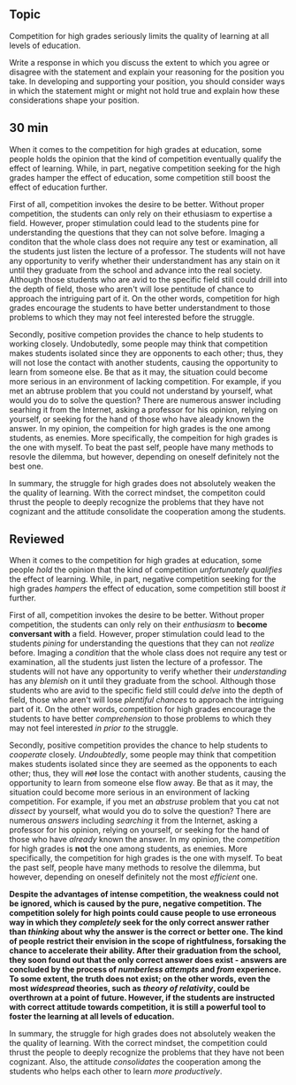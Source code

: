 ## Topic
Competition for high grades seriously limits the quality of learning at all levels of education.

Write a response in which you discuss the extent to which you agree or disagree with the statement and explain your reasoning for the position you take. In developing and supporting your position, you should consider ways in which the statement might or might not hold true and explain how these considerations shape your position.

## 30 min

When it comes to the competition for high grades at education, some people holds the opinion that the kind of competition eventually qualify the effect of learning. While, in part, negative competition seeking for the high grades hamper the effect of education, some competition still boost the effect of education further.

First of all, competition invokes the desire to be better. Without proper competition, the students can only rely on their ethusiasm to expertise a field. However, proper stimulation could lead to the students pine for understanding the questions that they can not solve before. Imaging a conditon that the whole class does not require any test or examination, all the students just listen the lecture of a professor. The students will not have any opportunity to verify whether their understandment has any stain on it until they graduate from the school and advance into the real society. Although those students who are avid to the specific field still could drill into the depth of field, those who aren't will lose pentitude of chance to approach the intriguing part of it. On the other words, competition for high grades encourage the students to have better understandment to those problems to which they may not feel interested before the struggle.

Secondly, positive competion provides the chance to help students to working closely. Undobutedly, some people may think that competition makes students isolated since they are opponents to each other; thus, they will not lose the contact with another students, causing the opportunity to learn from someone else. Be that as it may, the situation could become more serious in an environment of lacking competition. For example, if you met an abtruse problem that you could not understand by yourself, what would you do to solve the question? There are numerous answer including searhing it from the Internet, asking a professor for his opinion, relying on yourself, or seeking for the hand of those who have aleady known the answer. In my opinion, the compeition for high grades is the one among students, as enemies. More specifically, the compeition for high grades is the one with myself. To beat the past self, people have many methods to resovle the dilemma, but however, depending on oneself definitely not the best one.

In summary, the struggle for high grades does not absolutely weaken the the quality of learning. With the correct mindset, the competiton could thrust the people to deeply recognize the problems that they have not cognizant and the attitude consolidate the cooperation among the students.

## Reviewed
When it comes to the competition for high grades at education, some people *hold* the opinion that the kind of competition *unfortunately* *qualifies* the effect of learning. While, in part, negative competition seeking for the high grades *hampers* the effect of education, some competition still boost *it* further.

First of all, competition invokes the desire to be better. Without proper competition, the students can only rely on their *enthusiasm* to **become conversant with** a field. However, proper stimulation could lead to the students *pining* for understanding the questions that they can not *realize* before. Imaging a *condition* that the whole class does not require any test or examination, all the students just listen the lecture of a professor. The students will not have any opportunity to verify whether their *understanding* has any *blemish* on it until they graduate from the school. Although those students who are avid to the specific field still could *delve* into the depth of field, those who aren't will lose *plentiful chances* to approach the intriguing part of it. On the other words, competition for high grades encourage the students to have better *comprehension* to those problems to which they may not feel interested *in prior to* the struggle.

Secondly, positive competition provides the chance to help students to *cooperate* closely. *Undoubtedly*, some people may think that competition makes students isolated since they are seemed as the opponents to each other; thus, they will *~~not~~* lose the contact with another students, causing the opportunity to learn from someone else flow away. Be that as it may, the situation could become more serious in an environment of lacking competition. For example, if you met an *abstruse* problem that you cat not *dissect* by yourself, what would you do to solve the question? There are numerous *answers* including *searching* it from the Internet, asking a professor for his opinion, relying on yourself, or seeking for the hand of those who have *already* known the answer. In my opinion, the *competition* for high grades is **not** the one among students, as enemies. More specifically, the competition for high grades is the one with myself. To beat the past self, people have many methods to resolve the dilemma, but however, depending on oneself definitely not the most *efficient* one. 

**Despite the advantages of intense competition, the weakness could not be ignored, which is caused by the pure, negative competition. The competition solely for high points could cause people to use erroneous way in which they *completely* seek for the only correct answer rather than *thinking* about why the answer is the correct or better one. The kind of people restrict their envision in the scope of rightfulness, forsaking the chance to accelerate their ability. After their graduation from the school, they soon found out that the only correct answer does exist - answers are concluded by the process of *numberless* *attempts* and *from* experience. To some extent, the truth does not exist; on the other words, even the most *widespread* theories, such as *theory of relativity*, could be overthrown at a point of future. However, if the students are instructed with correct attitude towards competition, it is still a powerful tool to foster the learning at all levels of education.**

In summary, the struggle for high grades does not absolutely weaken the the quality of learning. With the correct mindset, the competition could thrust the people to deeply recognize the problems that they have not been cognizant. Also, the attitude *consolidates* the cooperation among the students who helps each other to learn *more productively*.
